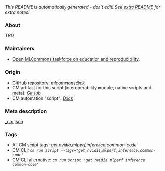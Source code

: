 *This README is automatically generated - don't edit! See [extra README](README-extra.md) for extra notes!*

### About

*TBD*

### Maintainers

* [Open MLCommons taskforce on education and reproducibility](https://github.com/mlcommons/ck/blob/master/docs/mlperf-education-workgroup.md).

### Origin

* GitHub repository: *[mlcommons@ck](https://github.com/mlcommons/ck/tree/master/cm-mlops)*
* CM artifact for this script (interoperability module, native scripts and meta): *[GitHub](https://github.com/mlcommons/ck/tree/master/cm-mlops/script/get-mlperf-inference-nvidia-common-code)*
* CM automation "script": *[Docs](https://github.com/octoml/ck/blob/master/docs/list_of_automations.md#script)*


### Meta description
[_cm.json](_cm.json)


### Tags
* All CM script tags: *get,nvidia,mlperf,inference,common-code*
* CM CLI: *`cm run script --tags="get,nvidia,mlperf,inference,common-code"`*
* CM CLI alternative: *`cm run script "get nvidia mlperf inference common-code"`*
